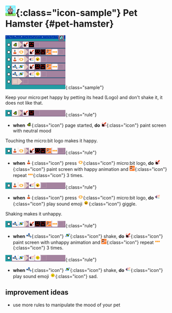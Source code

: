 # ![Pet hamster icon](../images/generated/icon_sample_pet_hamster.png){:class="icon-sample"} Pet Hamster {#pet-hamster}

![Pet Hamster MicroCode program](/docs/images/generated/sample_pet_hamster.png){:class="sample"}

Keep your micro:pet happy by petting
its head (Logo) and don't shake it, it does not like that.

![when page started, paint screen neutral](/docs/images/generated/sample_pet_hamster_page_1_rule_1.png){:class="rule"}

-   **when** ![page start](/docs/images/generated/icon_S1.png){:class="icon"} page started, **do** ![screen](/docs/images/generated/icon_A5.png){:class="icon"} paint screen with neutral mood

Touching the micro:bit logo makes it happy.

![when touch logo, print happy on screen](/docs/images/generated/sample_pet_hamster_page_1_rule_2.png){:class="rule"}

-   **when** ![press](/docs/images/generated/icon_S2.png){:class="icon"} press ![logo](/docs/images/generated/icon_F7.png){:class="icon"} micro:bit logo, **do** ![screen](/docs/images/generated/icon_A5.png){:class="icon"} paint screen with happy animation and ![repeat](/docs/images/generated/icon_M23.png){:class="icon"} repeat ![value 3](/docs/images/generated/icon_M8.png){:class="icon"} 3 times.

![when touch logo, play giggle sound](/docs/images/generated/sample_pet_hamster_page_1_rule_3.png){:class="rule"}

-   **when** ![press](/docs/images/generated/icon_S2.png){:class="icon"} press ![logo](/docs/images/generated/icon_F7.png){:class="icon"} micro:bit logo, **do** ![speaker](/docs/images/generated/icon_A2.png){:class="icon"} play sound emoji ![emoji giggle](/docs/images/generated/icon_M19giggle.png){:class="icon"} giggle.

Shaking makes it unhappy.

![when touch logo, print frowney on screen](/docs/images/generated/sample_pet_hamster_page_1_rule_4.png){:class="rule"}

-   **when** ![accelerometer](/docs/images/generated/icon_S3.png){:class="icon"} ![shake](/docs/images/generated/icon_F17_shake.png){:class="icon"} shake, **do** ![screen](/docs/images/generated/icon_A5.png){:class="icon"} paint screen with unhappy animation and ![repeat](/docs/images/generated/icon_M23.png){:class="icon"} repeat ![value 3](/docs/images/generated/icon_M8.png){:class="icon"} 3 times.

![when touch logo, play sad sound](/docs/images/generated/sample_pet_hamster_page_1_rule_5.png){:class="rule"}

-   **when** ![accelerometer](/docs/images/generated/icon_S3.png){:class="icon"} ![shake](/docs/images/generated/icon_F17_shake.png){:class="icon"} shake, **do** ![speaker](/docs/images/generated/icon_A2.png){:class="icon"} play sound emoji ![emoji sad](/docs/images/generated/icon_M19sad.png){:class="icon"} sad.

## improvement ideas

-   use more rules to manipulate the mood of your pet
